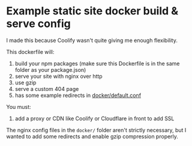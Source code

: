 # Example static site docker build & serve config
I made this because Coolify wasn't quite giving me enough flexibility.

This dockerfile will:

1. build your npm packages (make sure this Dockerfile is in the same folder as your package.json)
2. serve your site with nginx over http
3. use gzip
4. serve a custom 404 page
5. has some example redirects in [docker/default.conf](docker/default.conf)

You must:
1. add a proxy or CDN like Coolify or Cloudflare in front to add SSL

The nginx config files in the `docker/` folder aren't strictly necessary, but I wanted to add some redirects and enable gzip compression properly.
